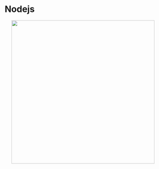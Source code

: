 # Nodejs

<p align="center">
  <img width="460" height"300"  src="https://logos-world.net/wp-content/uploads/2023/02/JavaScript-Symbol.png"/>
</p>
